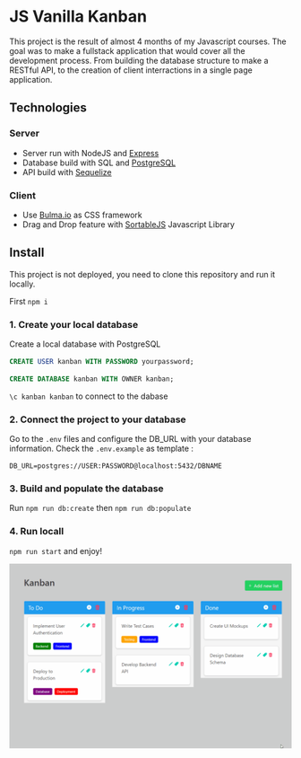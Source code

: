 # JS Vanilla Kanban

This project is the result of almost 4 months of my Javascript courses. The goal was to make a fullstack application that would cover all the development process. From building the database structure to make a RESTful API, to the creation of client interractions in a single page application.

## Technologies

### Server

- Server run with NodeJS and [Express](https://expressjs.com/)
- Database build with SQL and [PostgreSQL](https://www.postgresql.org/)
- API build with [Sequelize](https://sequelize.org/)

### Client

- Use [Bulma.io](https://bulma.io/) as CSS framework
- Drag and Drop feature with [SortableJS](https://sortablejs.github.io/Sortable/) Javascript Library

## Install

This project is not deployed, you need to clone this repository and run it locally.

First `npm i` 


### 1. Create your local database
Create a local database with PostgreSQL

```sql
CREATE USER kanban WITH PASSWORD yourpassword;
```

```sql
CREATE DATABASE kanban WITH OWNER kanban;
```

`\c kanban kanban` to connect to the dabase

### 2. Connect the project to your database

Go to the `.env` files and configure the DB_URL with your database information.
Check the `.env.example` as template : 

```
DB_URL=postgres://USER:PASSWORD@localhost:5432/DBNAME
```

### 3. Build and populate the database

Run `npm run db:create` then `npm run db:populate`

### 4. Run locall

`npm run start` and enjoy!


![Kanban Demo](./public/assets/images/Kanban_demo.gif)